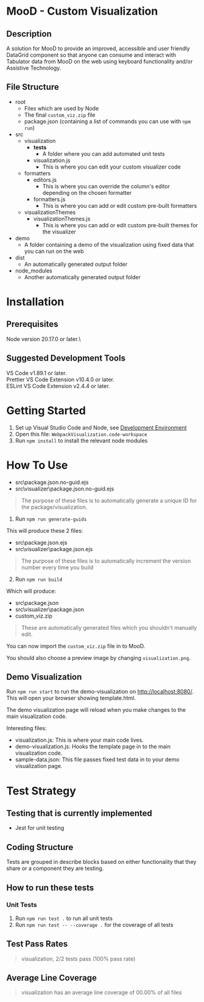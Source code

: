 # MooD - Custom Visualization

## Description

A solution for MooD to provide an improved, accessible and user friendly DataGrid component so that anyone can consume and interact with Tabulator data from MooD on the web using keyboard functionality and/or Assistive Technology.

## File Structure
- root
  - Files which are used by Node
  - The final `custom_viz.zip` file
  - package.json (containing a list of commands you can use with `npm run`)
- src
  - visualization
    - __tests__
      - A folder where you can add automated unit tests
    - visualization.js
      - This is where you can edit your custom visualizer code
  - formatters
    - editors.js
      - This is where you can override the column's editor depending on the chosen formatter
    - formatters.js
      - This is where you can add or edit custom pre-built formatters
  - visualizationThemes
    - visualizationThemes.js
      - This is where you can add or edit custom pre-built themes for the visualizer
- demo
  - A folder containing a demo of the visualization using fixed data that you can run on the web
- dist
  - An automatically generated output folder
- node_modules
  - Another automatically generated output folder

# Installation

## Prerequisites

Node version 20.17.0 or later.\

## Suggested Development Tools

VS Code v1.89.1 or later.\
Prettier VS Code Extension v10.4.0 or later.\
ESLint VS Code Extension v2.4.4 or later.

# Getting Started

1. Set up Visual Studio Code and Node, see [Development Environment](../../README.md#development-environment)
2. Open this file: ```WebpackVisualization.code-workspace```
3. Run `npm install` to install the relevant node modules

# How To Use

- src\package.json.no-guid.ejs
- src\visualizer\package.json.no-guid.ejs

> The purpose of these files is to automatically generate a unique ID for the package/visualization.

1. Run `npm run generate-guids`

This will produce these 2 files:

- src\package.json.ejs
- src\visualizer\package.json.ejs

> The purpose of these files is to automatically increment the version number every time you build

2. Run `npm run build`

Which will produce:

- src\package.json
- src\visualizer\package.json
- custom_viz.zip

> These are automatically generated files which you shouldn't manually edit.

You can now import the `custom_viz.zip` file in to MooD.

You should also choose a preview image by changing ```visualization.png```.

## Demo Visualization

Run `npm run start` to run the demo-visualization on [http://localhost:8080/](http://localhost:8080/). This will open your browser showing template.html.

The demo visualization page will reload when you make changes to the main visualization code.

Interesting files:

- visualization.js: This is where your main code lives.
- demo-visualization.js: Hooks the template page in to the main visualization code.
- sample-data.json: This file passes fixed test data in to your demo visualization page.

# Test Strategy

## Testing that is currently implemented

- Jest for unit testing

## Coding Structure

Tests are grouped in describe blocks based on either functionality that they share or a component they are testing.

## How to run these tests

### Unit Tests
1. Run `npm run test .` to run all unit tests
2. Run `npm run test -- --coverage .` for the coverage of all tests

## Test Pass Rates

> visualization, 2/2 tests pass (100% pass rate)

## Average Line Coverage

> visualization has an average line coverage of 00.00% of all files
